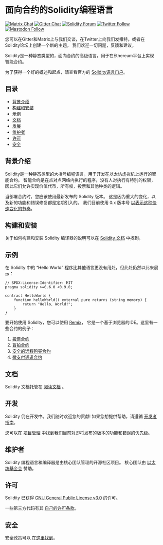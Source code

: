 # 面向合约的Solidity编程语言

[![Matrix Chat](https://img.shields.io/badge/Matrix%20-chat-brightgreen?style=plastic&logo=matrix)](https://matrix.to/#/#ethereum_solidity:gitter.im)
[![Gitter Chat](https://img.shields.io/badge/Gitter%20-chat-brightgreen?style=plastic&logo=gitter)](https://gitter.im/ethereum/solidity)
[![Solidity Forum](https://img.shields.io/badge/Solidity_Forum%20-discuss-brightgreen?style=plastic&logo=discourse)](https://forum.soliditylang.org/)
[![Twitter Follow](https://img.shields.io/twitter/follow/solidity_lang?style=plastic&logo=twitter)](https://twitter.com/solidity_lang)
[![Mastodon Follow](https://img.shields.io/mastodon/follow/000335908?domain=https%3A%2F%2Ffosstodon.org%2F&logo=mastodon&style=plastic)](https://fosstodon.org/@solidity)

您可以在Gitter和Matrix上与我们交谈，在Twitter上向我们发推特，或者在Solidity论坛上创建一个新的主题。
我们欢迎一切问题，反馈和建议。

Solidity是一种静态类型的，面向合约的高级语言，用于在Ethereum平台上实现智能合约。


为了获得一个好的概述和起点，请查看官方的 [Solidity语言门户](https://soliditylang.org)。

## 目录

- [背景介绍](#背景介绍)
- [构建和安装](#构建和安装)
- [示例](#示例)
- [文档](#文档)
- [发展](#发展)
- [维护者](#维护者)
- [许可](#许可)
- [安全](#安全)

## 背景介绍

Solidity是一种静态类型的大括号编程语言，用于开发在以太坊虚拟机上运行的智能合约。
智能合约是在点对点网络内执行的程序，没有人对执行有特别的权限，
因此它们允许实现价值代币，所有权，投票和其他种类的逻辑。

当部署合约时，您应该使用最新发布的 Solidity 版本。
这是因为重大的变化，以及新的功能和错误修复都是定期引入的。
我们目前使用 0.x 版本号 [以表示这种快速变化的节奏](https://semver.org/#spec-item-4)。

## 构建和安装

关于如何构建和安装 Solidity 编译器的说明可以在
[Solidity 文档](https://docs.soliditylang.org/en/latest/installing-solidity.html#building-from-source)
中找到。


## 示例

在 Solidity 中的 “Hello World” 程序比其他语言更没有用处，但此处仍然以此来展示：

```solidity
// SPDX-License-Identifier: MIT
pragma solidity >=0.6.0 <0.9.0;

contract HelloWorld {
    function helloWorld() external pure returns (string memory) {
        return "Hello, World!";
    }
}
```

要开始使用 Solidity，您可以使用 [Remix](https://remix.ethereum.org/)，
它是一个基于浏览器的IDE。这里有一些合约的例子：

1. [投票合约](https://docs.soliditylang.org/en/latest/solidity-by-example.html#voting)
2. [盲拍合约](https://docs.soliditylang.org/en/latest/solidity-by-example.html#blind-auction)
3. [安全的远程购买合约](https://docs.soliditylang.org/en/latest/solidity-by-example.html#safe-remote-purchase)
4. [微支付通道合约](https://docs.soliditylang.org/en/latest/solidity-by-example.html#micropayment-channel)

## 文档

Solidity 文档托管在 [阅读文档](https://docs.soliditylang.org) 。

## 开发

Solidity 仍在开发中。我们随时欢迎您的贡献!
如果您想提供帮助，请遵循 [开发者指南](https://docs.soliditylang.org/en/latest/contributing.html)。

您可以在 [项目管理](https://github.com/ethereum/solidity/projects)
中找到我们目前对即将发布的版本的功能和错误的优先级。


## 维护者
Solidity 编程语言和编译器是由核心团队管理的开源社区项目。
核心团队由 [以太坊基金会](https://ethereum.foundation/) 赞助。

## 许可
Solidity 已获得 [GNU General Public License v3.0](LICENSE.txt) 的许可。

一些第三方代码有其 [自己的许可条款](cmake/templates/license.h.in)。

## 安全

安全政策可以 [在这里找到](SECURITY.md)。
